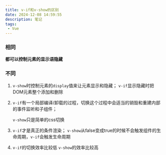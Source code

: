 ```yaml
---
title: v-if和v-show的区别
date: 2024-12-08 14:59:55
description: 笔记
tags:
 - Vue
---
```


### 相同

**都可以控制元素的显示语隐藏**

### 不同

1. `v-show`时控制元素的`display`值来让元素显示和隐藏； `v-if`显示隐藏时把DOM元素整个添加和删除

2. `v-if`有一个局部编译/卸载的过程，切换这个过程中会适当的销毁和重建内部的事件监听和子组件；

    `v-show`只是简单的css切换

3. `v-if`才是真正的条件渲染； `v-show`从false变成true的时候不会触发组件的生命周期，`v-if`会触发生命周期

4. `v-if`的切换效率比较低 `v-show`的效率比较高

